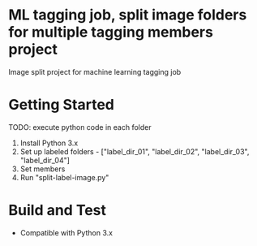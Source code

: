 # ML tagging job, split image folders for multiple tagging members project
Image split project for machine learning tagging job

# Getting Started
TODO: execute python code in each folder
1.	Install Python 3.x
2.	Set up labeled folders - ["label_dir_01", "label_dir_02", "label_dir_03", "label_dir_04"]
3.	Set members
3.	Run "split-label-image.py"

# Build and Test
- Compatible with Python 3.x
